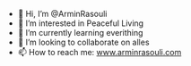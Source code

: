 - 👋 Hi, I’m @ArminRasouli
- 👀 I’m interested in Peaceful Living
- 🌱 I’m currently learning everithing 
- 💞️ I’m looking to collaborate on alles
- 📫 How to reach me: www.arminrasouli.com

<!---
ArminRasouli/ArminRasouli is a ✨ special ✨ repository because its `README.md` (this file) appears on your GitHub profile.
You can click the Preview link to take a look at your changes.
--->

